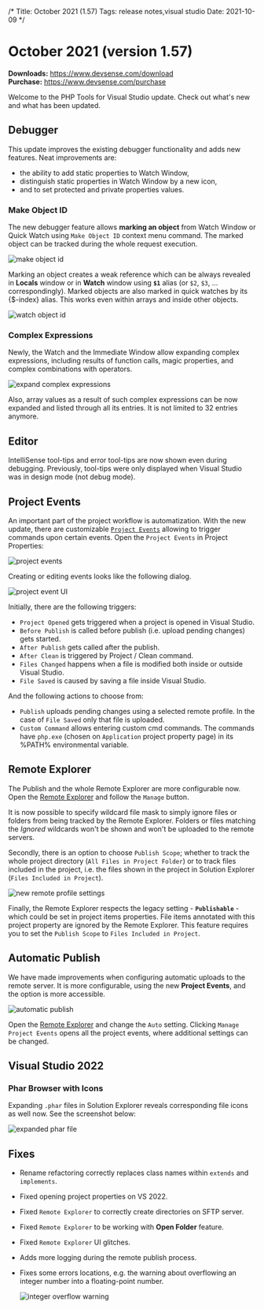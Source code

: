 /*
Title: October 2021 (1.57)
Tags: release notes,visual studio
Date: 2021-10-09
*/

# October 2021 (version 1.57)

**Downloads:** https://www.devsense.com/download<br/>
**Purchase:** https://www.devsense.com/purchase

Welcome to the PHP Tools for Visual Studio update. Check out what's new and what has been updated.

## Debugger

This update improves the existing debugger functionality and adds new features. Neat improvements are:

- the ability to add static properties to Watch Window,
- distinguish static properties in Watch Window by a new icon,
- and to set protected and private properties values.

### Make Object ID

The new debugger feature allows **marking an object** from Watch Window or Quick Watch using `Make Object ID` context menu command. The marked object can be tracked during the whole request execution.

![make object id](imgs/make-object-id.png)

Marking an object creates a weak reference which can be always revealed in **Locals** window or in **Watch** window using **`$1`** alias (or `$2`, `$3`, ... correspondingly). Marked objects are also marked in quick watches by its {$-index} alias. This works even within arrays and inside other objects.

![watch object id](imgs/watch-object-id.png)

### Complex Expressions

Newly, the Watch and the Immediate Window allow expanding complex expressions, including results of function calls, magic properties, and complex combinations with operators.

![expand complex expressions](imgs/evaled-expr-expand.png)

Also, array values as a result of such complex expressions can be now expanded and listed through all its entries. It is not limited to 32 entries anymore.

## Editor

IntelliSense tool-tips and error tool-tips are now shown even during debugging. Previously, tool-tips were only displayed when Visual Studio was in design mode (not debug mode).

## Project Events

An important part of the project workflow is automatization. With the new update, there are customizable [`Project Events`](https://docs.devsense.com/en/vs/project/project-events) allowing to trigger commands upon certain events. Open the `Project Events` in Project Properties:

![project events](imgs/project-events.png)

Creating or editing events looks like the following dialog.

![project event UI](imgs/files-changed-event.png)

Initially, there are the following triggers:

- `Project Opened` gets triggered when a project is opened in Visual Studio.
- `Before Publish` is called before publish (i.e. upload pending changes) gets started.
- `After Publish` gets called after the publish.
- `After Clean` is triggered by Project / Clean command.
- `Files Changed` happens when a file is modified both inside or outside Visual Studio.
- `File Saved` is caused by saving a file inside Visual Studio.

And the following actions to choose from:

- `Publish` uploads pending changes using a selected remote profile. In the case of `File Saved` only that file is uploaded.
- `Custom Command` allows entering custom cmd commands. The commands have `php.exe` (chosen on `Application` project property page) in its %PATH% environmental variable.

## Remote Explorer

The Publish and the whole Remote Explorer are more configurable now. Open the [Remote Explorer](https://docs.devsense.com/en/vs/project/remote-explorer) and follow the `Manage` button.

It is now possible to specify wildcard file mask to simply ignore files or folders from being tracked by the Remote Explorer. Folders or files matching the *Ignored* wildcards won't be shown and won't be uploaded to the remote servers.

Secondly, there is an option to choose `Publish Scope`; whether to track the whole project directory (`All Files in Project Folder`) or to track files included in the project, i.e. the files shown in the project in Solution Explorer (`Files Included in Project`).

![new remote profile settings](imgs/remote-profile-source-ignore.png)

Finally, the Remote Explorer respects the legacy setting - **`Publishable`** - which could be set in project items properties. File items annotated with this project property are ignored by the Remote Explorer. This feature requires you to set the `Publish Scope` to `Files Included in Project`.

## Automatic Publish

We have made improvements when configuring automatic uploads to the remote server. It is more configurable, using the new **Project Events**, and the option is more accessible.

![automatic publish](imgs/remote-explorer-auto.gif)

Open the [Remote Explorer](https://docs.devsense.com/en/vs/project/remote-explorer) and change the `Auto` setting.  Clicking `Manage Project Events` opens all the project events, where additional settings can be changed.

## Visual Studio 2022

### Phar Browser with Icons

Expanding `.phar` files in Solution Explorer reveals corresponding file icons as well now. See the screenshot below:

![expanded phar file](imgs/phar-expanded.png)

## Fixes

- Rename refactoring correctly replaces class names within `extends` and `implements`.
- Fixed opening project properties on VS 2022.
- Fixed `Remote Explorer` to correctly create directories on SFTP server.
- Fixed `Remote Explorer` to be working with **Open Folder** feature.
- Fixed `Remote Explorer` UI glitches.
- Adds more logging during the remote publish process.
- Fixes some errors locations, e.g. the warning about overflowing an integer number into a floating-point number.
  
  ![integer overflow warning](imgs/big-number-error.png)
